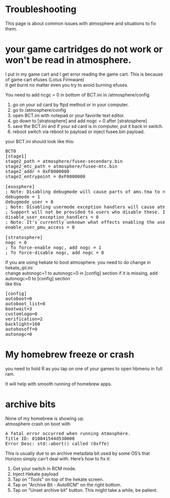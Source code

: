 # Troubleshooting 
This page is about common issues with atmosphere and situations to fix them.   

# your game cartridges do not work or won't be read in atmosphere. 
I put in my game cart and I get error reading the game cart. 
This is because of game cart efuses (Lotus Firmware)  
it get burnt no matter even you try to avoid burning efuses.    
  
You need to add ncgc = 0 in bottom of BCT.ini in /atmosphere/config   

1. go on your sd card by ftpd method or in your computer.  
2. go to /atmosphere/config
3. open BCT.ini with notepad or your favorite text editor. 
4. go down to [stratosphere] and add nogc = 0 after [stratosphere]    
5. save the BCT.ini and if your sd card is in computer, put it back in switch.  
6. reboot switch via reboot to payload or inject fusee.bin payload.    

your BCT.ini should look like this: 

<pre>
BCT0
[stage1]
stage2_path = atmosphere/fusee-secondary.bin
stage2_mtc_path = atmosphere/fusee-mtc.bin
stage2_addr = 0xF0000000
stage2_entrypoint = 0xF0000000

[exosphere]
; Note: Disabling debugmode will cause parts of ams.tma to not work, in the future.
debugmode = 1
debugmode_user = 0
; Note: Disabling usermode exception handlers will cause atmosphere to not fail gracefully under error conditions.
; Support will not be provided to users who disable these. If you do not know what you are doing, leave them on.
disable_user_exception_handlers = 0
; Note: It's currently unknown what effects enabling the usermode PMU register access may have on official code.
enable_user_pmu_access = 0

[stratosphere]
nogc = 0 
; To force-enable nogc, add nogc = 1
; To force-disable nogc, add nogc = 0
</pre>


If you are using hekate to boot atmosphere.  you need to do change in hekate_ipl.ini  
change autonogc=1 to autonogc=0 in [config] section
if it is missing, add autonogc=0 to [config] section  
like this 

<pre>
[config]
autoboot=0
autoboot_list=0
bootwait=3
customlogo=0
verification=2
backlight=160
autohosoff=0
autonogc=0
</pre>


# My homebrew freeze or crash 

you need to hold R as you tap on one of your games to open hbmenu in full ram.   

It will help with smooth running of homebrew apps.   





# archive bits
None of my homebrew is showing up.  
atmosphere crash on boot with 
<pre>
A fatal error occurred when running Atmosphére.
Title ID: 010041544d530000
Error Desc: std::abort() called (0xffe)
</pre>  

This is usually due to an archive metadata bit used by some OS’s that Horizon simply can’t deal with. Here’s how to fix it:

1. Get your switch in RCM mode.  
2. Inject Hekate payload 
3. Tap on "Tools" on top of the hekate screen.  
4. Tap on "Archive Bit - AutoRCM" on the right bottom.  
5. Tap on "Unset archive bit" button.  This might take a while, be patient.


	   
&nbsp;



# 
